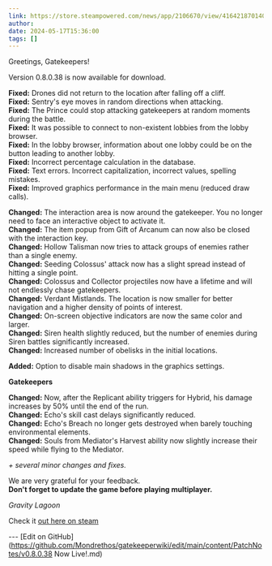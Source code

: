 ```yaml
---
link: https://store.steampowered.com/news/app/2106670/view/4164218701405582967
author: 
date: 2024-05-17T15:36:00
tags: []
---
```

Greetings, Gatekeepers!  
  
Version 0.8.0.38 is now available for download.  
  
**Fixed:** Drones did not return to the location after falling off a cliff.  
**Fixed:** Sentry's eye moves in random directions when attacking.  
**Fixed:** The Prince could stop attacking gatekeepers at random moments during the battle.  
**Fixed:** It was possible to connect to non-existent lobbies from the lobby browser.  
**Fixed:** In the lobby browser, information about one lobby could be on the button leading to another lobby.  
**Fixed:** Incorrect percentage calculation in the database.  
**Fixed:** Text errors. Incorrect capitalization, incorrect values, spelling mistakes.  
**Fixed:** Improved graphics performance in the main menu (reduced draw calls).  
  
**Changed:** The interaction area is now around the gatekeeper. You no longer need to face an interactive object to activate it.  
**Changed:** The item popup from Gift of Arcanum can now also be closed with the interaction key.  
**Changed:** Hollow Talisman now tries to attack groups of enemies rather than a single enemy.  
**Changed:** Seeding Colossus' attack now has a slight spread instead of hitting a single point.  
**Changed:** Colossus and Collector projectiles now have a lifetime and will not endlessly chase gatekeepers.  
**Changed:** Verdant Mistlands. The location is now smaller for better navigation and a higher density of points of interest.  
**Changed:** On-screen objective indicators are now the same color and larger.  
**Changed:** Siren health slightly reduced, but the number of enemies during Siren battles significantly increased.  
**Changed:** Increased number of obelisks in the initial locations.  
  
**Added:** Option to disable main shadows in the graphics settings.  
  
**Gatekeepers**  
  
**Changed:** Now, after the Replicant ability triggers for Hybrid, his damage increases by 50% until the end of the run.  
**Changed:** Echo's skill cast delays significantly reduced.  
**Changed:** Echo's Breach no longer gets destroyed when barely touching environmental elements.  
**Changed:** Souls from Mediator's Harvest ability now slightly increase their speed while flying to the Mediator.  
  
_+ several minor changes and fixes._  
  
We are very grateful for your feedback.  
**Don't forget to update the game before playing multiplayer.**  
  
_Gravity Lagoon_

Check it [out here on steam](https://store.steampowered.com/news/app/2106670/view/4164218701405582967)

<!-- Make sure that the github edit button link is correct. This just means adding the parent and filename after the content folder in the URL -->

--- [Edit on GitHub](https://github.com/Mondrethos/gatekeeperwiki/edit/main/content/PatchNotes/v0.8.0.38 Now Live!.md)